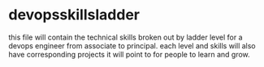 # devopsskillsladder
this file will contain the technical skills broken out by ladder level for a devops engineer from associate to principal. each level and skills will also have corresponding projects it will point to for people to learn and grow.
